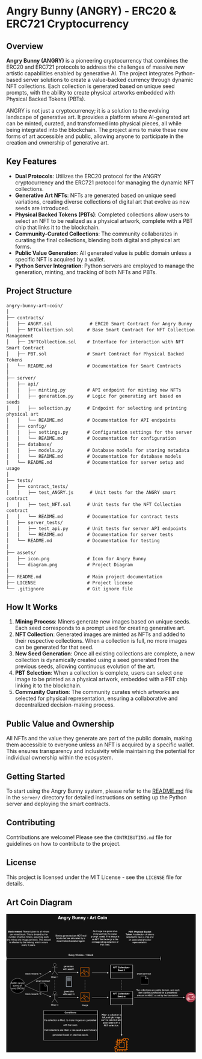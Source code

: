 # Angry Bunny (ANGRY) - ERC20 & ERC721 Cryptocurrency

## Overview

**Angry Bunny (ANGRY)** is a pioneering cryptocurrency that combines the ERC20 and ERC721 protocols to address the challenges of massive new artistic capabilities enabled by generative AI. The project integrates Python-based server solutions to create a value-backed currency through dynamic NFT collections. Each collection is generated based on unique seed prompts, with the ability to create physical artworks embedded with Physical Backed Tokens (PBTs). 

ANGRY is not just a cryptocurrency; it is a solution to the evolving landscape of generative art. It provides a platform where AI-generated art can be minted, curated, and transformed into physical pieces, all while being integrated into the blockchain. The project aims to make these new forms of art accessible and public, allowing anyone to participate in the creation and ownership of generative art.

## Key Features

- **Dual Protocols**: Utilizes the ERC20 protocol for the ANGRY cryptocurrency and the ERC721 protocol for managing the dynamic NFT collections.
- **Generative Art NFTs**: NFTs are generated based on unique seed variations, creating diverse collections of digital art that evolve as new seeds are introduced.
- **Physical Backed Tokens (PBTs)**: Completed collections allow users to select an NFT to be realized as a physical artwork, complete with a PBT chip that links it to the blockchain.
- **Community-Curated Collections**: The community collaborates in curating the final collections, blending both digital and physical art forms.
- **Public Value Generation**: All generated value is public domain unless a specific NFT is acquired by a wallet.
- **Python Server Integration**: Python servers are employed to manage the generation, minting, and tracking of both NFTs and PBTs.

## Project Structure

```
angry-bunny-art-coin/
│
├── contracts/
│   ├── ANGRY.sol              # ERC20 Smart Contract for Angry Bunny
│   ├── NFTCollection.sol     # Base Smart Contract for NFT Collection Management
│   ├── INFTCollection.sol    # Interface for interaction with NFT Smart Contract
│   ├── PBT.sol               # Smart Contract for Physical Backed Tokens
│   └── README.md             # Documentation for Smart Contracts
│
├── server/
│   ├── api/
│   │   ├── minting.py        # API endpoint for minting new NFTs
│   │   ├── generation.py     # Logic for generating art based on seeds
│   │   ├── selection.py      # Endpoint for selecting and printing physical art
│   │   └── README.md         # Documentation for API endpoints
│   ├── config/
│   │   ├── settings.py       # Configuration settings for the server
│   │   └── README.md         # Documentation for configuration
│   ├── database/
│   │   ├── models.py         # Database models for storing metadata
│   │   └── README.md         # Documentation for database models
│   └── README.md             # Documentation for server setup and usage
│
├── tests/
│   ├── contract_tests/
│   │   ├── test_ANGRY.js      # Unit tests for the ANGRY smart contract
│   │   ├── test_NFT.sol      # Unit tests for the NFT Collection contract
│   │   └── README.md         # Documentation for contract tests
│   ├── server_tests/
│   │   ├── test_api.py       # Unit tests for server API endpoints
│   │   └── README.md         # Documentation for server tests
│   └── README.md             # Documentation for testing 
│
├── assets/
│   ├── icon.png              # Icon for Angry Bunny
│   └── diagram.png           # Project Diagram
│
├── README.md                 # Main project documentation
├── LICENSE                   # Project license
└── .gitignore                # Git ignore file
```

## How It Works

1. **Mining Process**: Miners generate new images based on unique seeds. Each seed corresponds to a prompt used for creating generative art.
2. **NFT Collection**: Generated images are minted as NFTs and added to their respective collections. When a collection is full, no more images can be generated for that seed.
3. **New Seed Generation**: Once all existing collections are complete, a new collection is dynamically created using a seed generated from the previous seeds, allowing continuous evolution of the art.
4. **PBT Selection**: When a collection is complete, users can select one image to be printed as a physical artwork, embedded with a PBT chip linking it to the blockchain.
5. **Community Curation**: The community curates which artworks are selected for physical representation, ensuring a collaborative and decentralized decision-making process.

## Public Value and Ownership

All NFTs and the value they generate are part of the public domain, making them accessible to everyone unless an NFT is acquired by a specific wallet. This ensures transparency and inclusivity while maintaining the potential for individual ownership within the ecosystem.

## Getting Started

To start using the Angry Bunny system, please refer to the [README.md](server/README.md) file in the `server/` directory for detailed instructions on setting up the Python server and deploying the smart contracts.

## Contributing

Contributions are welcome! Please see the `CONTRIBUTING.md` file for guidelines on how to contribute to the project.

## License

This project is licensed under the MIT License - see the `LICENSE` file for details.

## Art Coin Diagram

![Angry Bunny Diagram](assets/diagram.png)
